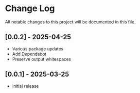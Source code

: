 # Change Log

All notable changes to this project will be documented in this file.

## [0.0.2] - 2025-04-25

- Various package updates
- Add Dependabot
- Preserve output whitespaces

## [0.0.1] - 2025-03-25

- Initial release

